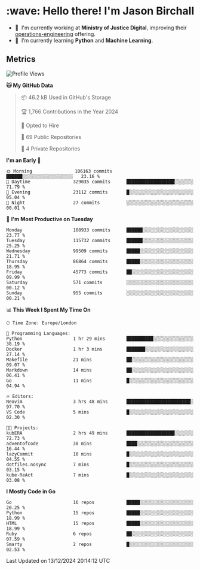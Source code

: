 <h1 align="left" id="jason-title">:wave: Hello there! I'm Jason Birchall</h1>

- :office: &nbsp;I'm currently working at **Ministry of Justice Digital**, improving their [operations-engineering](https://github.com/ministryofjustice/operations-engineering) offering.
- :seedling: &nbsp;I’m currently learning **Python** and **Machine Learning**.

<h2>Metrics</h2>

<!--START_SECTION:waka-->
![Profile Views](http://img.shields.io/badge/Profile%20Views-0-blue)

**🐱 My GitHub Data** 

> 📦 46.2 kB Used in GitHub's Storage 
 > 
> 🏆 1,766 Contributions in the Year 2024
 > 
> 💼 Opted to Hire
 > 
> 📜 69 Public Repositories 
 > 
> 🔑 4 Private Repositories 
 > 
**I'm an Early 🐤** 

```text
🌞 Morning                106163 commits      ██████░░░░░░░░░░░░░░░░░░░   23.16 % 
🌆 Daytime                329035 commits      ██████████████████░░░░░░░   71.79 % 
🌃 Evening                23112 commits       █░░░░░░░░░░░░░░░░░░░░░░░░   05.04 % 
🌙 Night                  27 commits          ░░░░░░░░░░░░░░░░░░░░░░░░░   00.01 % 
```
📅 **I'm Most Productive on Tuesday** 

```text
Monday                   108933 commits      ██████░░░░░░░░░░░░░░░░░░░   23.77 % 
Tuesday                  115732 commits      ██████░░░░░░░░░░░░░░░░░░░   25.25 % 
Wednesday                99509 commits       █████░░░░░░░░░░░░░░░░░░░░   21.71 % 
Thursday                 86864 commits       █████░░░░░░░░░░░░░░░░░░░░   18.95 % 
Friday                   45773 commits       ██░░░░░░░░░░░░░░░░░░░░░░░   09.99 % 
Saturday                 571 commits         ░░░░░░░░░░░░░░░░░░░░░░░░░   00.12 % 
Sunday                   955 commits         ░░░░░░░░░░░░░░░░░░░░░░░░░   00.21 % 
```


📊 **This Week I Spent My Time On** 

```text
🕑︎ Time Zone: Europe/London

💬 Programming Languages: 
Python                   1 hr 29 mins        ██████████░░░░░░░░░░░░░░░   38.19 % 
Docker                   1 hr 3 mins         ███████░░░░░░░░░░░░░░░░░░   27.14 % 
Makefile                 21 mins             ██░░░░░░░░░░░░░░░░░░░░░░░   09.07 % 
Markdown                 14 mins             ██░░░░░░░░░░░░░░░░░░░░░░░   06.41 % 
Go                       11 mins             █░░░░░░░░░░░░░░░░░░░░░░░░   04.94 % 

🔥 Editors: 
Neovim                   3 hrs 48 mins       ████████████████████████░   97.70 % 
VS Code                  5 mins              █░░░░░░░░░░░░░░░░░░░░░░░░   02.30 % 

🐱‍💻 Projects: 
kubERA                   2 hrs 49 mins       ██████████████████░░░░░░░   72.73 % 
adventofcode             38 mins             ████░░░░░░░░░░░░░░░░░░░░░   16.44 % 
lazyCommit               10 mins             █░░░░░░░░░░░░░░░░░░░░░░░░   04.55 % 
dotfiles.nosync          7 mins              █░░░░░░░░░░░░░░░░░░░░░░░░   03.15 % 
kube-ReAct               7 mins              █░░░░░░░░░░░░░░░░░░░░░░░░   03.08 % 
```

**I Mostly Code in Go** 

```text
Go                       16 repos            █████░░░░░░░░░░░░░░░░░░░░   20.25 % 
Python                   15 repos            █████░░░░░░░░░░░░░░░░░░░░   18.99 % 
HTML                     15 repos            █████░░░░░░░░░░░░░░░░░░░░   18.99 % 
Ruby                     6 repos             ██░░░░░░░░░░░░░░░░░░░░░░░   07.59 % 
Smarty                   2 repos             █░░░░░░░░░░░░░░░░░░░░░░░░   02.53 % 
```




 Last Updated on 13/12/2024 20:14:12 UTC
<!--END_SECTION:waka-->

<!-- links -->

[issues page]: https://github.com/jasonBirchall/jasonBirchall/issues "jasonBirchall/issues"
